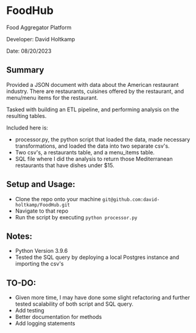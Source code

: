 # FoodHub
Food Aggregator Platform

Developer: David Holtkamp

Date: 08/20/2023

 ## **Summary** 

Provided a JSON document with data about the American restaurant industry. There are restaurants, cuisines offered by the restaurant, and menu/menu items for the restaurant. 

Tasked with building an ETL pipeline, and performing analysis on the resulting tables. 

Included here is:
- processor.py, the python script that loaded the data, made necessary transformations, and loaded the data into two separate csv's. 
- Two csv's, a restaurants table, and a menu_items table.
- SQL file where I did the analysis to return those Mediterranean restaurants that have dishes under $15.

## **Setup and Usage:** 
- Clone the repo onto your machine `git@github.com:david-holtkamp/FoodHub.git`
- Navigate to that repo
- Run the script by executing `python processor.py`

## **Notes:**
- Python Version 3.9.6
- Tested the SQL query by deploying a local Postgres instance and importing the csv's

## **TO-DO:**
- Given more time, I may have done some slight refactoring and further tested scalability of both script and SQL query. 
- Add testing
- Better documentation for methods
- Add logging statements

